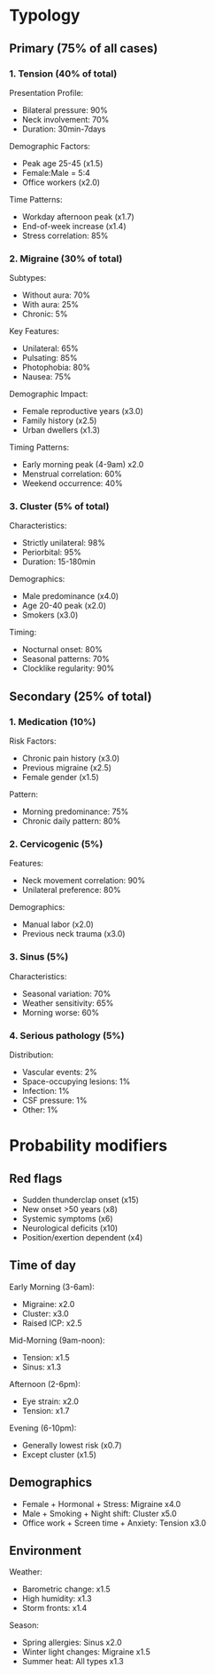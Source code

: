 # Typology

## Primary (75% of all cases)

### 1. Tension (40% of total)

Presentation Profile:
- Bilateral pressure: 90%
- Neck involvement: 70%
- Duration: 30min-7days

Demographic Factors:
- Peak age 25-45 (x1.5)
- Female:Male = 5:4
- Office workers (x2.0)

Time Patterns:
- Workday afternoon peak (x1.7)
- End-of-week increase (x1.4)
- Stress correlation: 85%

### 2. Migraine (30% of total)

Subtypes:
- Without aura: 70%
- With aura: 25%
- Chronic: 5%

Key Features:
- Unilateral: 65%
- Pulsating: 85%
- Photophobia: 80%
- Nausea: 75%

Demographic Impact:
- Female reproductive years (x3.0)
- Family history (x2.5)
- Urban dwellers (x1.3)

Timing Patterns:
- Early morning peak (4-9am) x2.0
- Menstrual correlation: 60%
- Weekend occurrence: 40%

### 3. Cluster (5% of total)

Characteristics:
- Strictly unilateral: 98%
- Periorbital: 95%
- Duration: 15-180min

Demographics:
- Male predominance (x4.0)
- Age 20-40 peak (x2.0)
- Smokers (x3.0)

Timing:
- Nocturnal onset: 80%
- Seasonal patterns: 70%
- Clocklike regularity: 90%

## Secondary (25% of total)

### 1. Medication (10%)

Risk Factors:
- Chronic pain history (x3.0)
- Previous migraine (x2.5)
- Female gender (x1.5)

Pattern:
- Morning predominance: 75%
- Chronic daily pattern: 80%

### 2. Cervicogenic (5%)

Features:
- Neck movement correlation: 90%
- Unilateral preference: 80%

Demographics:
- Manual labor (x2.0)
- Previous neck trauma (x3.0)

### 3. Sinus (5%)

Characteristics:
- Seasonal variation: 70%
- Weather sensitivity: 65%
- Morning worse: 60%

### 4. Serious pathology (5%)

Distribution:
- Vascular events: 2%
- Space-occupying lesions: 1%
- Infection: 1%
- CSF pressure: 1%
- Other: 1%

# Probability modifiers

## Red flags

- Sudden thunderclap onset (x15)
- New onset >50 years (x8)
- Systemic symptoms (x6)
- Neurological deficits (x10)
- Position/exertion dependent (x4)

## Time of day

Early Morning (3-6am):
- Migraine: x2.0
- Cluster: x3.0
- Raised ICP: x2.5

Mid-Morning (9am-noon):
- Tension: x1.5
- Sinus: x1.3

Afternoon (2-6pm):
- Eye strain: x2.0
- Tension: x1.7

Evening (6-10pm):
- Generally lowest risk (x0.7)
- Except cluster (x1.5)

## Demographics

- Female + Hormonal + Stress: Migraine x4.0
- Male + Smoking + Night shift: Cluster x5.0
- Office work + Screen time + Anxiety: Tension x3.0

## Environment

Weather:
- Barometric change: x1.5
- High humidity: x1.3
- Storm fronts: x1.4

Season:
- Spring allergies: Sinus x2.0
- Winter light changes: Migraine x1.5
- Summer heat: All types x1.3

